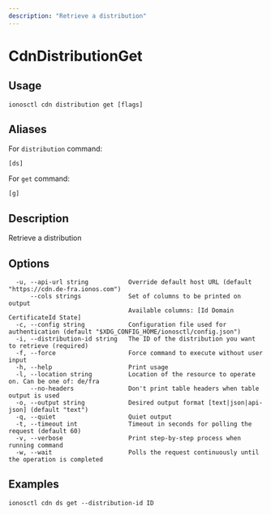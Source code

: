 ```yaml
---
description: "Retrieve a distribution"
---
```


# CdnDistributionGet

## Usage

```text
ionosctl cdn distribution get [flags]
```

## Aliases

For `distribution` command:

```text
[ds]
```

For `get` command:

```text
[g]
```

## Description

Retrieve a distribution

## Options

```text
  -u, --api-url string           Override default host URL (default "https://cdn.de-fra.ionos.com")
      --cols strings             Set of columns to be printed on output 
                                 Available columns: [Id Domain CertificateId State]
  -c, --config string            Configuration file used for authentication (default "$XDG_CONFIG_HOME/ionosctl/config.json")
  -i, --distribution-id string   The ID of the distribution you want to retrieve (required)
  -f, --force                    Force command to execute without user input
  -h, --help                     Print usage
  -l, --location string          Location of the resource to operate on. Can be one of: de/fra
      --no-headers               Don't print table headers when table output is used
  -o, --output string            Desired output format [text|json|api-json] (default "text")
  -q, --quiet                    Quiet output
  -t, --timeout int              Timeout in seconds for polling the request (default 60)
  -v, --verbose                  Print step-by-step process when running command
  -w, --wait                     Polls the request continuously until the operation is completed 
```

## Examples

```text
ionosctl cdn ds get --distribution-id ID
```

